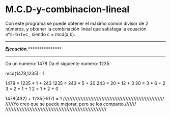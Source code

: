 # M.C.D-y-combinacion-lineal
Con este programa se puede obtener el máximo común divisor de 2 números, y obtener la combinación lineal que satisfaga 
la ecuación a*s+b+t=c , siendo c = mcd(a,b).
***************************************************************
*******************Ejecución.**********************************
***************************************************************
Da un numero: 1478
Da el siguiente numero: 1235


 mcd(1478,1235)= 1

  1478 = 1235 * 1 + 243
  1235 = 243 * 5 + 20
  243 = 20 * 12 + 3
  20 = 3 * 6 + 2
  3 = 2 * 1 + 1
  2 = 1 * 2 + 0


 1478(432) + 1235(-517) = 1
///////////////////////////////////////////////////////////////
/////Yo creo que se puede mejorar, pero se los comparto.///////
///////////////////////////////////////////////////////////////
